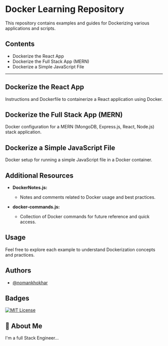 # Docker Learning Repository

This repository contains examples and guides for Dockerizing various applications and scripts.

## Contents

- Dockerize the React App
- Dockerize the Full Stack App (MERN)
- Dockerize a Simple JavaScript File

---

## Dockerize the React App

Instructions and Dockerfile to containerize a React application using Docker.

## Dockerize the Full Stack App (MERN)

Docker configuration for a MERN (MongoDB, Express.js, React, Node.js) stack application.

## Dockerize a Simple JavaScript File

Docker setup for running a simple JavaScript file in a Docker container.

## Additional Resources

- **DockerNotes.js:**
  - Notes and comments related to Docker usage and best practices.

- **docker-commands.js:**
  - Collection of Docker commands for future reference and quick access.

## Usage

Feel free to explore each example to understand Dockerization concepts and practices.

## Authors

- [@nomankhokhar](https://www.github.com/nomankhokhar)

## Badges

[![MIT License](https://img.shields.io/badge/License-MIT-green.svg)](https://choosealicense.com/licenses/mit/)

## 🚀 About Me

I'm a full Stack Engineer...